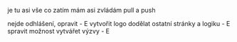je tu asi vše co zatím mám asi zvládám pull a push


nejde odhlášení, opravit - E
vytvořit logo
dodělat ostatní stránky a logiku - E
spravit možnost vytvářet výzvy - E
